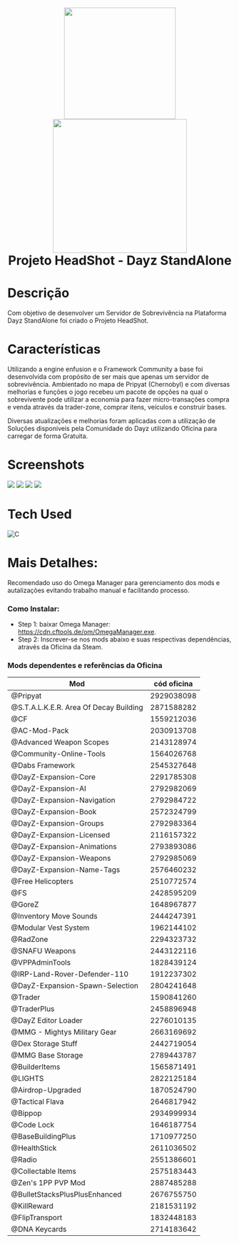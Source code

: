 <div align="center">
      <h1> <img src="https://i.imgur.com/TbjfGoQ.png" width="250px"> <img src="https://upload.wikimedia.org/wikipedia/sr/thumb/e/ec/Chernobyl_logo.png/800px-Chernobyl_logo.png?20190601184330" width="300px"> <br/>Projeto HeadShot - Dayz StandAlone</h1>
     </div>


# Descrição
Com objetivo de desenvolver um Servidor de Sobrevivência na Plataforma Dayz StandAlone foi criado o Projeto HeadShot.

# Características
Utilizando a engine enfusion e o Framework Community a base foi desenvolvida com propósito de ser mais que apenas um servidor de sobrevivência. Ambientado no mapa de Pripyat (Chernobyl) e com diversas melhorias e funções o jogo recebeu um pacote de opções na qual o sobrevivente pode utilizar a economia para fazer micro-transações compra e venda através da trader-zone, comprar itens, veículos e construir bases.  

Diversas atualizações e melhorias foram aplicadas com a utilização de Soluções disponíveis pela Comunidade do Dayz utilizando Oficina para carregar de forma Gratuita.
# Screenshots
 <img src="https://images-ext-1.discordapp.net/external/kRDevZkMNGeLGz1-GM7-r1XfkAXue2QxPYVQ1olgQ10/https/i.imgur.com/I11dRNl.png?width=871&height=569"> <img src="https://images-ext-2.discordapp.net/external/auNfVj-qip9KqJU_FsKOCpbJmBrm86IeU6SetWblBjk/https/i.imgur.com/eAWWazg.png"> <img src="https://images-ext-1.discordapp.net/external/PQQD9d7eBhSTLv8bcVw0xbAqKoA7a6ze0b_FZL9rW0Y/https/i.imgur.com/V0ersvr.jpg?width=871&height=490"> <img src="https://images-ext-1.discordapp.net/external/SRp8JdmXzghIHEPjfEZ1RaqX8qpteoSdj4o4Ljb3wHc/https/i.imgur.com/zRrQ5Vw.jpg?width=871&height=490">
# Tech Used
 ![C](https://img.shields.io/badge/c-%2300599C.svg?style=for-the-badge&logo=c&logoColor=white)
      


      
# Mais Detalhes:
Recomendado uso do Omega Manager para gerenciamento dos mods e autalizações evitando trabalho manual e facilitando processo. 

### Como Instalar:
- Step 1: baixar Omega Manager: https://cdn.cftools.de/om/OmegaManager.exe.
- Step 2: Inscrever-se nos mods abaixo e suas respectivas dependências, através da Oficina da Steam.

### Mods dependentes e referências da Oficina
| Mod | cód oficina |
| ----------- | ----------- |
| @Pripyat | 2929038098 |
| @S.T.A.L.K.E.R. Area Of Decay Building | 2871588282 |
| @CF | 1559212036 |
| @AC-Mod-Pack | 2030913708 |
| @Advanced Weapon Scopes | 2143128974 |
| @Community-Online-Tools | 1564026768 |
| @Dabs Framework | 2545327648 |
| @DayZ-Expansion-Core | 2291785308 |
| @DayZ-Expansion-AI | 2792982069 |
| @DayZ-Expansion-Navigation | 2792984722 |
| @DayZ-Expansion-Book | 2572324799 |
| @DayZ-Expansion-Groups | 2792983364 |
| @DayZ-Expansion-Licensed | 2116157322 |
| @DayZ-Expansion-Animations | 2793893086 |
| @DayZ-Expansion-Weapons | 2792985069 |
| @DayZ-Expansion-Name-Tags | 2576460232 |
| @Free Helicopters | 2510772574 |
| @FS | 2428595209 |
| @GoreZ | 1648967877 |
| @Inventory Move Sounds | 2444247391 |
| @Modular Vest System | 1962144102 |  
| @RadZone | 2294323732 |
| @SNAFU Weapons | 2443122116 |
| @VPPAdminTools | 1828439124 |
| @IRP-Land-Rover-Defender-110 | 1912237302 |
| @DayZ-Expansion-Spawn-Selection | 2804241648 |
| @Trader | 1590841260 |
| @TraderPlus | 2458896948 |
| @DayZ Editor Loader | 2276010135 |
| @MMG - Mightys Military Gear | 2663169692 |
| @Dex Storage Stuff | 2442719054 |
| @MMG Base Storage | 2789443787 |
| @BuilderItems | 1565871491 |
| @LIGHTS | 2822125184 |
| @Airdrop-Upgraded | 1870524790 |
| @Tactical Flava | 2646817942 |
| @Bippop | 2934999934 |
| @Code Lock | 1646187754 |
| @BaseBuildingPlus | 1710977250 |
| @HealthStick | 2611036502 |
| @Radio | 2551386601 |
| @Collectable Items | 2575183443 |
| @Zen's 1PP PVP Mod | 2887485288 |
| @BulletStacksPlusPlusEnhanced | 2676755750 |
| @KillReward | 2181531192 |
| @FlipTransport | 1832448183 |
| @DNA Keycards | 2714183642 |







